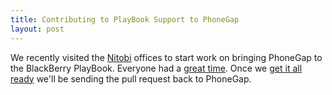 ```yaml
---
title: Contributing to PlayBook Support to PhoneGap
layout: post
---
```


We recently visited the [Nitobi](http://www.nitobi.com) offices to start work on bringing PhoneGap to the BlackBerry PlayBook.  Everyone had a [great time](http://twitter.com/#!/confusement/status/91405586767413249).  Once we [get it all ready](https://github.com/tinyhippos/phonegap-blackberry-webworks) we'll be sending the pull request back to PhoneGap.